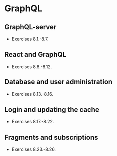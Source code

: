 # GraphQL

## GraphQL-server

- Exercises 8.1.-8.7.

## React and GraphQL

- Exercises 8.8.-8.12.

## Database and user administration

- Exercises 8.13.-8.16.

## Login and updating the cache

- Exercises 8.17.-8.22.

## Fragments and subscriptions

- Exercises 8.23.-8.26.
